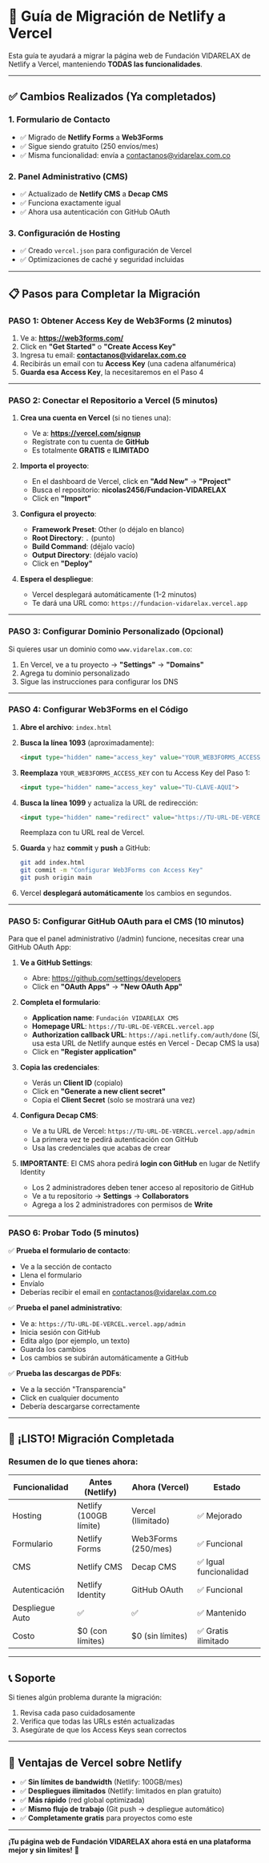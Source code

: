 # 🚀 Guía de Migración de Netlify a Vercel

Esta guía te ayudará a migrar la página web de Fundación VIDARELAX de Netlify a Vercel, manteniendo **TODAS las funcionalidades**.

---

## ✅ Cambios Realizados (Ya completados)

### 1. **Formulario de Contacto**
- ✅ Migrado de **Netlify Forms** a **Web3Forms**
- ✅ Sigue siendo gratuito (250 envíos/mes)
- ✅ Misma funcionalidad: envía a contactanos@vidarelax.com.co

### 2. **Panel Administrativo (CMS)**
- ✅ Actualizado de **Netlify CMS** a **Decap CMS**
- ✅ Funciona exactamente igual
- ✅ Ahora usa autenticación con GitHub OAuth

### 3. **Configuración de Hosting**
- ✅ Creado `vercel.json` para configuración de Vercel
- ✅ Optimizaciones de caché y seguridad incluidas

---

## 📋 Pasos para Completar la Migración

### **PASO 1: Obtener Access Key de Web3Forms** (2 minutos)

1. Ve a: **https://web3forms.com/**
2. Click en **"Get Started"** o **"Create Access Key"**
3. Ingresa tu email: **contactanos@vidarelax.com.co**
4. Recibirás un email con tu **Access Key** (una cadena alfanumérica)
5. **Guarda esa Access Key**, la necesitaremos en el Paso 4

---

### **PASO 2: Conectar el Repositorio a Vercel** (5 minutos)

1. **Crea una cuenta en Vercel** (si no tienes una):
   - Ve a: **https://vercel.com/signup**
   - Regístrate con tu cuenta de **GitHub**
   - Es totalmente **GRATIS** e **ILIMITADO**

2. **Importa el proyecto**:
   - En el dashboard de Vercel, click en **"Add New"** → **"Project"**
   - Busca el repositorio: **nicolas2456/Fundacion-VIDARELAX**
   - Click en **"Import"**

3. **Configura el proyecto**:
   - **Framework Preset**: Other (o déjalo en blanco)
   - **Root Directory**: `.` (punto)
   - **Build Command**: (déjalo vacío)
   - **Output Directory**: (déjalo vacío)
   - Click en **"Deploy"**

4. **Espera el despliegue**:
   - Vercel desplegará automáticamente (1-2 minutos)
   - Te dará una URL como: `https://fundacion-vidarelax.vercel.app`

---

### **PASO 3: Configurar Dominio Personalizado (Opcional)**

Si quieres usar un dominio como `www.vidarelax.com.co`:

1. En Vercel, ve a tu proyecto → **"Settings"** → **"Domains"**
2. Agrega tu dominio personalizado
3. Sigue las instrucciones para configurar los DNS

---

### **PASO 4: Configurar Web3Forms en el Código**

1. **Abre el archivo**: `index.html`

2. **Busca la línea 1093** (aproximadamente):
   ```html
   <input type="hidden" name="access_key" value="YOUR_WEB3FORMS_ACCESS_KEY">
   ```

3. **Reemplaza** `YOUR_WEB3FORMS_ACCESS_KEY` con tu Access Key del Paso 1:
   ```html
   <input type="hidden" name="access_key" value="TU-CLAVE-AQUI">
   ```

4. **Busca la línea 1099** y actualiza la URL de redirección:
   ```html
   <input type="hidden" name="redirect" value="https://TU-URL-DE-VERCEL.vercel.app/?success=true">
   ```
   Reemplaza con tu URL real de Vercel.

5. **Guarda** y haz **commit** y **push** a GitHub:
   ```bash
   git add index.html
   git commit -m "Configurar Web3Forms con Access Key"
   git push origin main
   ```

6. Vercel **desplegará automáticamente** los cambios en segundos.

---

### **PASO 5: Configurar GitHub OAuth para el CMS** (10 minutos)

Para que el panel administrativo (/admin) funcione, necesitas crear una GitHub OAuth App:

1. **Ve a GitHub Settings**:
   - Abre: https://github.com/settings/developers
   - Click en **"OAuth Apps"** → **"New OAuth App"**

2. **Completa el formulario**:
   - **Application name**: `Fundación VIDARELAX CMS`
   - **Homepage URL**: `https://TU-URL-DE-VERCEL.vercel.app`
   - **Authorization callback URL**: `https://api.netlify.com/auth/done`
     (Sí, usa esta URL de Netlify aunque estés en Vercel - Decap CMS la usa)
   - Click en **"Register application"**

3. **Copia las credenciales**:
   - Verás un **Client ID** (copialo)
   - Click en **"Generate a new client secret"**
   - Copia el **Client Secret** (solo se mostrará una vez)

4. **Configura Decap CMS**:
   - Ve a tu URL de Vercel: `https://TU-URL-DE-VERCEL.vercel.app/admin`
   - La primera vez te pedirá autenticación con GitHub
   - Usa las credenciales que acabas de crear

5. **IMPORTANTE**: El CMS ahora pedirá **login con GitHub** en lugar de Netlify Identity
   - Los 2 administradores deben tener acceso al repositorio de GitHub
   - Ve a tu repositorio → **Settings** → **Collaborators**
   - Agrega a los 2 administradores con permisos de **Write**

---

### **PASO 6: Probar Todo** (5 minutos)

✅ **Prueba el formulario de contacto**:
- Ve a la sección de contacto
- Llena el formulario
- Envíalo
- Deberías recibir el email en contactanos@vidarelax.com.co

✅ **Prueba el panel administrativo**:
- Ve a: `https://TU-URL-DE-VERCEL.vercel.app/admin`
- Inicia sesión con GitHub
- Edita algo (por ejemplo, un texto)
- Guarda los cambios
- Los cambios se subirán automáticamente a GitHub

✅ **Prueba las descargas de PDFs**:
- Ve a la sección "Transparencia"
- Click en cualquier documento
- Debería descargarse correctamente

---

## 🎉 ¡LISTO! Migración Completada

### Resumen de lo que tienes ahora:

| Funcionalidad | Antes (Netlify) | Ahora (Vercel) | Estado |
|---------------|-----------------|----------------|--------|
| Hosting | Netlify (100GB límite) | Vercel (Ilimitado) | ✅ Mejorado |
| Formulario | Netlify Forms | Web3Forms (250/mes) | ✅ Funcional |
| CMS | Netlify CMS | Decap CMS | ✅ Igual funcionalidad |
| Autenticación | Netlify Identity | GitHub OAuth | ✅ Funcional |
| Despliegue Auto | ✅ | ✅ | ✅ Mantenido |
| Costo | $0 (con límites) | $0 (sin límites) | ✅ Gratis ilimitado |

---

## 📞 Soporte

Si tienes algún problema durante la migración:
1. Revisa cada paso cuidadosamente
2. Verifica que todas las URLs estén actualizadas
3. Asegúrate de que los Access Keys sean correctos

---

## 🔄 Ventajas de Vercel sobre Netlify

- ✅ **Sin límites de bandwidth** (Netlify: 100GB/mes)
- ✅ **Despliegues ilimitados** (Netlify: limitados en plan gratuito)
- ✅ **Más rápido** (red global optimizada)
- ✅ **Mismo flujo de trabajo** (Git push → despliegue automático)
- ✅ **Completamente gratis** para proyectos como este

---

**¡Tu página web de Fundación VIDARELAX ahora está en una plataforma mejor y sin límites!** 🚀
